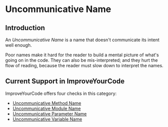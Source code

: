 # Uncommunicative Name

## Introduction

An _Uncommunicative Name_ is a name that doesn't communicate its intent well enough.

Poor names make it hard for the reader to build a mental picture of what's
going on in the code. They can also be mis-interpreted; and they hurt the flow
of reading, because the reader must slow down to interpret the names.

## Current Support in ImproveYourCode

ImproveYourCode offers four checks in this category:

* [Uncommunicative Method Name](Uncommunicative-Method-Name.md)
* [Uncommunicative Module Name](Uncommunicative-Module-Name.md)
* [Uncommunicative Parameter Name](Uncommunicative-Parameter-Name.md)
* [Uncommunicative Variable Name](Uncommunicative-Variable-Name.md)

